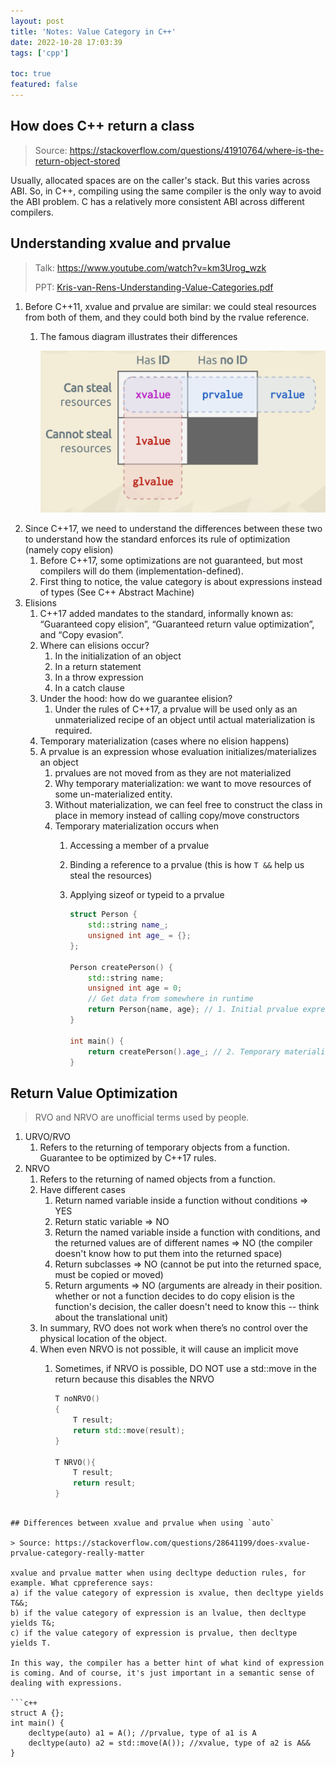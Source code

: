 ```yaml
---
layout: post
title: 'Notes: Value Category in C++'
date: 2022-10-28 17:03:39
tags: ['cpp']

toc: true
featured: false
---
```


## How does C++ return a class

> Source: https://stackoverflow.com/questions/41910764/where-is-the-return-object-stored

Usually, allocated spaces are on the caller's stack. But this varies across ABI. So, in C++, compiling using the same compiler is the only way to avoid the ABI problem. C has a relatively more consistent ABI across different compilers.

## Understanding xvalue and prvalue

> Talk: https://www.youtube.com/watch?v=km3Urog_wzk
>
> PPT: [Kris-van-Rens-Understanding-Value-Categories.pdf](http://becpp.org/blog/wp-content/uploads/2021/07/Kris-van-Rens-Understanding-Value-Categories.pdf)

1. Before C++11, xvalue and prvalue are similar: we could steal resources from both of them, and they could both bind by the rvalue reference.
    1. The famous diagram illustrates their differences

        ![](/assets/img/blog/2022/10/1667134809024.png)
2. Since C++17, we need to understand the differences between these two to understand how the standard enforces its rule of optimization (namely copy elision)
    1. Before C++17, some optimizations are not guaranteed, but most compilers will do them (implementation-defined).
    2. First thing to notice, the value category is about expressions instead of types (See C++ Abstract Machine)
3. Elisions
    1. C++17 added mandates to the standard, informally known as: “Guaranteed copy elision”, “Guaranteed return value optimization”, and “Copy evasion”.
    2. Where can elisions occur?
        1. In the initialization of an object
        2. In a return statement
        3. In a throw expression
        4. In a catch clause
    3. Under the hood: how do we guarantee elision?
        1. Under the rules of C++17, a prvalue will be used only as an unmaterialized recipe of an object until actual materialization is required.
    4. Temporary materialization (cases where no elision happens)
	5. A prvalue is an expression whose evaluation initializes/materializes an object
        1. prvalues are not moved from as they are not materialized
        2. Why temporary materialization: we want to move resources of some un-materialized entity.
        3. Without materialization, we can feel free to construct the class in place in memory instead of calling copy/move constructors
        4. Temporary materialization occurs when
            1. Accessing a member of a prvalue
            2. Binding a reference to a prvalue (this is how `T &&` help us steal the resources)
            3. Applying sizeof or typeid to a prvalue

                ```c++
                struct Person {
                    std::string name_;
                    unsigned int age_ = {};
                };

                Person createPerson() {
                    std::string name;
                    unsigned int age = 0;
                    // Get data from somewhere in runtime
                    return Person{name, age}; // 1. Initial prvalue expression
                }

                int main() {
                    return createPerson().age_; // 2. Temporary materialization: xvalue
                }
                ```

## Return Value Optimization

> RVO and NRVO are unofficial terms used by people.

1. URVO/RVO
    1. Refers to the returning of temporary objects from a function. Guarantee to be optimized by C++17 rules.
2. NRVO
    1. Refers to the returning of named objects from a function.
    2. Have different cases
        1. Return named variable inside a function without conditions => YES
        2. Return static variable => NO
        3. Return the named variable inside a function with conditions, and the returned values are of different names => NO (the compiler doesn't know how to put them into the returned space)
        4. Return subclasses => NO (cannot be put into the returned space, must be copied or moved)
        5. Return arguments => NO (arguments are already in their position. whether or not a function decides to do copy elision is the function's decision, the caller doesn't need to know this -- think about the translational unit)
    3. In summary, RVO does not work when there’s no control over the physical location of the object.
    4. When even NRVO is not possible, it will cause an implicit move
        1. Sometimes, if NRVO is possible, DO NOT use a std::move in the return because this disables the NRVO

            ```c++
            T noNRVO()
            {
                T result;
                return std::move(result);
            }

            T NRVO(){
                T result;
                return result;
            }
```

## Differences between xvalue and prvalue when using `auto`

> Source: https://stackoverflow.com/questions/28641199/does-xvalue-prvalue-category-really-matter

xvalue and prvalue matter when using decltype deduction rules, for example. What cppreference says:
a) if the value category of expression is xvalue, then decltype yields T&&;
b) if the value category of expression is an lvalue, then decltype yields T&;
c) if the value category of expression is prvalue, then decltype yields T.

In this way, the compiler has a better hint of what kind of expression is coming. And of course, it's just important in a semantic sense of dealing with expressions.

```c++
struct A {};
int main() {
    decltype(auto) a1 = A(); //prvalue, type of a1 is A
    decltype(auto) a2 = std::move(A()); //xvalue, type of a2 is A&&
}
```